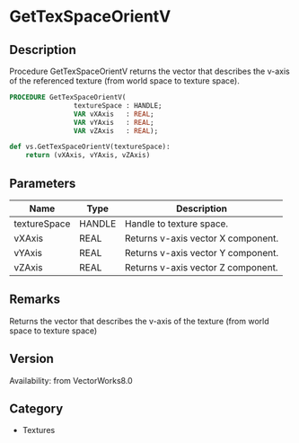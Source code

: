 # GetTexSpaceOrientV

## Description
Procedure GetTexSpaceOrientV returns the vector that describes the v-axis of the referenced texture (from world space to texture space).

```pascal
PROCEDURE GetTexSpaceOrientV(
				textureSpace : HANDLE;
				VAR vXAxis   : REAL;
				VAR vYAxis   : REAL;
				VAR vZAxis   : REAL);
```

```python
def vs.GetTexSpaceOrientV(textureSpace):
    return (vXAxis, vYAxis, vZAxis)
```

## Parameters
|Name|Type|Description|
|---|---|---|
|textureSpace|HANDLE|Handle to texture space.|
|vXAxis|REAL|Returns v-axis vector X component.|
|vYAxis|REAL|Returns v-axis vector Y component.|
|vZAxis|REAL|Returns v-axis vector Z component.|

## Remarks
Returns the vector that describes the v-axis of the texture (from world space to texture space)

## Version
Availability: from VectorWorks8.0

## Category
* Textures

